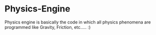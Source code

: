 # Physics-Engine
Physics engine is basically the code in which all physics phenomena are programmed like Gravity, Friction, etc..... :)
